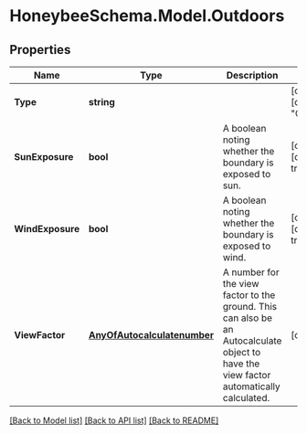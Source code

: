 
# HoneybeeSchema.Model.Outdoors

## Properties

Name | Type | Description | Notes
------------ | ------------- | ------------- | -------------
**Type** | **string** |  | [optional] [default to "Outdoors"]
**SunExposure** | **bool** | A boolean noting whether the boundary is exposed to sun. | [optional] [default to true]
**WindExposure** | **bool** | A boolean noting whether the boundary is exposed to wind. | [optional] [default to true]
**ViewFactor** | [**AnyOfAutocalculatenumber**](AnyOfAutocalculatenumber.md) | A number for the view factor to the ground. This can also be an Autocalculate object to have the view factor automatically calculated. | [optional] 

[[Back to Model list]](../README.md#documentation-for-models)
[[Back to API list]](../README.md#documentation-for-api-endpoints)
[[Back to README]](../README.md)

